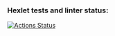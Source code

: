 ### Hexlet tests and linter status:
[![Actions Status](https://github.com/FaSA82/rails-project-63/actions/workflows/hexlet-check.yml/badge.svg)](https://github.com/FaSA82/rails-project-63/actions)